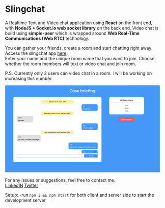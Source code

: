 # Slingchat
A Realtime Text and Video chat application using **React** on the front end, with **NodeJS + Socket.io web socket library** on the back end.
Video chat is build using **simple-peer** which is wrapped around **Web Real-Time Communications (Web RTC)** technology.

You can gather your friends, create a room and start chatting right away.\
Access the slingchat app [here](https://sling-chat.netlify.app/).\
Enter your name and the unique room name that you want to join.
Choose whether the room members will text or video chat and join room.

P.S. Currently only 2 users can video chat in a room. I will be working on increasing this number.

![Screenshot](Screenshot.png)

For any issues or suggestions, feel free to contact me.\
[LinkedIN](https://www.linkedin.com/in/ragavendhar-t/)
[Twitter](https://twitter.com/RagavendharT)

Setup:
-run `npm i && npm start` for both client and server side to start the development server
